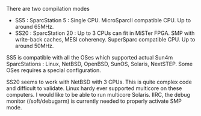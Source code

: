 
There are two compilation modes
- SS5 : SparcStation 5 : Single CPU. MicroSparcII compatible CPU. Up to around 65MHz.
- SS20 : SparcStation 20 : Up to 3 CPUs can fit in MiSTer FPGA. SMP with write-back caches, MESI coherency. SuperSparc compatible CPU. Up to around 50MHz.
  
SS5 is compatible with all the OSes which supported actual Sun4m SparcStations : Linux, NetBSD, OpenBSD, SunOS, Solaris, NextSTEP. Some OSes requires a special configuration.

SS20 seems to work with NetBSD with 3 CPUs. This is quite complex code and difficult to validate. Linux hardy ever supported multicore on these computers. I would like to be able to run multicore Solaris.
IIRC, the debug monitor (/soft/debugarm) is currently needed to properly activate SMP mode.
